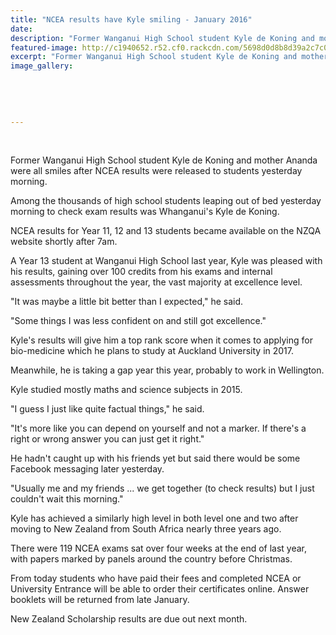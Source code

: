 ```yaml
---
title: "NCEA results have Kyle smiling - January 2016"
date: 
description: "Former Wanganui High School student Kyle de Koning and mother Ananda were all smiles after NCEA results were released to students yesterday morning, Wanganui Chronicle article on 14/1/16..."
featured-image: http://c1940652.r52.cf0.rackcdn.com/5698d0d8b8d39a2c7c001b87/NCEA-results-Kyle-de-Koning-14.1.16.jpg
excerpt: "Former Wanganui High School student Kyle de Koning and mother Ananda were all smiles after NCEA results were released to students yesterday morning, Wanganui Chronicle article on 14/1/16..."
image_gallery:
    
    
    
    
    
---
```


<p>&nbsp;</p>
<p>Former Wanganui High School student Kyle de Koning and mother Ananda were all smiles after NCEA results were released to students yesterday morning.</p>
<p>Among the thousands of high school students leaping out of bed yesterday morning to check exam results was Whanganui's Kyle de Koning.</p>
<p>NCEA results for Year 11, 12 and 13 students became available on the NZQA website shortly after 7am.</p>
<p>A Year 13 student at Wanganui High School last year, Kyle was pleased with his results, gaining over 100 credits from his exams and internal assessments throughout the year, the vast majority at excellence level.</p>
<p>"It was maybe a little bit better than I expected," he said.</p>
<p>"Some things I was less confident on and still got excellence."</p>
<p>Kyle's results will give him a top rank score when it comes to applying for bio-medicine which he plans to study at Auckland University in 2017.</p>
<p>Meanwhile, he is taking a gap year this year, probably to work in Wellington.</p>
<p>Kyle studied mostly maths and science subjects in 2015.</p>
<p>"I guess I just like quite factual things," he said.</p>
<p>"It's more like you can depend on yourself and not a marker. If there's a right or wrong answer you can just get it right."</p>
<p>He hadn't caught up with his friends yet but said there would be some Facebook messaging later yesterday.</p>
<p>"Usually me and my friends ... we get together (to check results) but I just couldn't wait this morning."</p>
<p>Kyle has achieved a similarly high level in both level one and two after moving to New Zealand from South Africa nearly three years ago.</p>
<p>There were 119 NCEA exams sat over four weeks at the end of last year, with papers marked by panels around the country before Christmas.</p>
<p>From today students who have paid their fees and completed NCEA or University Entrance will be able to order their certificates online. Answer booklets will be returned from late January.</p>
<p>New Zealand Scholarship results are due out next month.</p>

